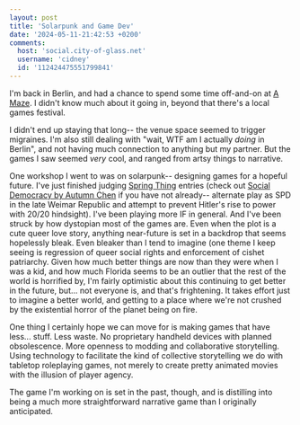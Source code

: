 ```yaml
---
layout: post
title: 'Solarpunk and Game Dev'
date: '2024-05-11-21:42:53 +0200'
comments:
  host: 'social.city-of-glass.net'
  username: 'cidney'
  id: '112424475551799841'
---
```

I'm back in Berlin, and had a chance to spend some time off-and-on at [A Maze](https://2024.amaze-berlin.de/). I didn't know much about it going in, beyond that there's a local games festival.

I didn't end up staying that long-- the venue space seemed to trigger
migraines. I'm also still dealing with "wait, WTF am I actually
*doing* in Berlin", and not having much connection to anything but my
partner.  But the games I saw seemed *very* cool, and ranged from
artsy things to narrative.

One workshop I went to was on solarpunk-- designing games for a hopeful future. I've just finished judging [Spring Thing](http://www.springthing.net/) entries (check out [Social Democracy by Autumn Chen](https://red-autumn.itch.io/social-democracy) if you have not already-- alternate play as SPD in the late Weimar Republic and attempt to prevent Hitler's rise to power with 20/20 hindsight). I've been playing more IF in general. And I've been struck by how dystopian most of the games are. Even when the plot is a cute queer love story, anything near-future is set in a backdrop that seems hopelessly bleak. Even bleaker than I tend to imagine (one theme I keep seeing is regression of queer social rights and enforcement of cishet patriarchy. Given how much better things are now than they were when I was a kid, and how much Florida seems to be an outlier that the rest of the world is horrified by, I'm fairly optimistic about this continuing to get better in the future, but... not everyone is, and that's frightening. It takes effort just to imagine a better world, and getting to a place where we're not crushed by the existential horror of the planet being on fire. 

One thing I certainly hope we can move for is making games that have less... stuff. Less waste. No proprietary handheld devices with planned obsolescence. More openness to modding and collaborative storytelling. Using technology to facilitate the kind of collective storytelling we do with tabletop roleplaying games, not merely to create pretty animated movies with the illusion of player agency.

The game I'm working on is set in the past, though, and is distilling into being a much more straightforward narrative game than I originally anticipated.
